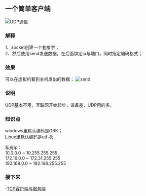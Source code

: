 ## 一个简单客户端  
![UDP通信](https://github.com/KissMyLady/Web-of-Python/blob/master/HttpProtocol/simple1.jpg)



### 解释  
1、socket创建一个套接字；  
2、然后使用send发送数据，在后面绑定ip与端口，同时指定编码格式；

### 效果
可以在虚拟机看到主机发出的数据；
![send](https://github.com/KissMyLady/Web-of-Python/blob/master/HttpProtocol/send1.jpg)

### 说明  
UDP基本不用，互联网开始起步，设备差，UDP用的多。  

### 知识点
windows里默认编码是GBK；  
Linux里默认编码是utf-8;  

私有ip：  
10.0.0.0  ~  10.255.255.255  
172.16.0.0  ~  172.31.255.255  
192.168.0.0  ~ 192.168.255.255


### 接下来
-[TCP客户端与服务端](https://github.com/KissMyLady/Web-of-Python/blob/master/HttpProtocol/TCP_1.md)
